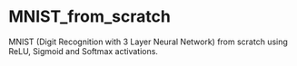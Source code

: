 # MNIST_from_scratch
MNIST (Digit Recognition with 3 Layer Neural Network) from scratch using ReLU, Sigmoid and Softmax activations.
